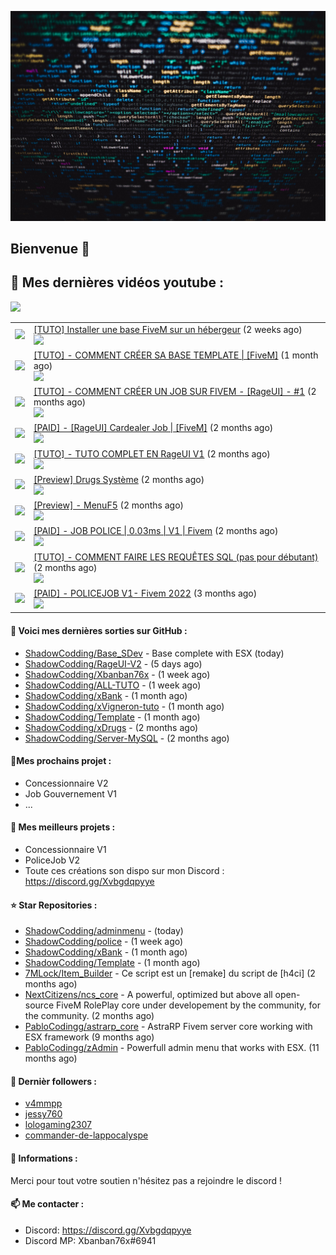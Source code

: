 ![Header](images/header.jpg)

## Bienvenue 👋


## 📜 Mes dernières vidéos youtube :
<img src="https://img.shields.io/youtube/channel/subscribers/UCOkBH5i1t1hO4Tcu4aP-1KQ?style=for-the-badge"></img>
<table>

<tr>
<td><img src="https://img.youtube.com/vi/nwlfUdOb29o/default.jpg"></img></td>
<td>
<a href="https://www.youtube.com/watch?v=nwlfUdOb29o">[TUTO] Installer une base FiveM sur un hébergeur</a> (2 weeks ago) <br/>
<img src="https://img.shields.io/youtube/views/nwlfUdOb29o?style=flat-square"> </img> 
</td>
</tr>
<tr>
<td><img src="https://img.youtube.com/vi/9qi8BX7p8tY/default.jpg"></img></td>
<td>
<a href="https://www.youtube.com/watch?v=9qi8BX7p8tY">[TUTO] - COMMENT CRÉER SA BASE TEMPLATE | [FiveM]</a> (1 month ago) <br/>
<img src="https://img.shields.io/youtube/views/9qi8BX7p8tY?style=flat-square"> </img> 
</td>
</tr>
<tr>
<td><img src="https://img.youtube.com/vi/lmLtCkwaZZg/default.jpg"></img></td>
<td>
<a href="https://www.youtube.com/watch?v=lmLtCkwaZZg">[TUTO] - COMMENT CRÉER UN JOB SUR  FIVEM - [RageUI] - #1</a> (2 months ago) <br/>
<img src="https://img.shields.io/youtube/views/lmLtCkwaZZg?style=flat-square"> </img> 
</td>
</tr>
<tr>
<td><img src="https://img.youtube.com/vi/aSDazkA2mwE/default.jpg"></img></td>
<td>
<a href="https://www.youtube.com/watch?v=aSDazkA2mwE">[PAID] - [RageUI] Cardealer Job | [FiveM]</a> (2 months ago) <br/>
<img src="https://img.shields.io/youtube/views/aSDazkA2mwE?style=flat-square"> </img> 
</td>
</tr>
<tr>
<td><img src="https://img.youtube.com/vi/CeLDYC6ihUI/default.jpg"></img></td>
<td>
<a href="https://www.youtube.com/watch?v=CeLDYC6ihUI">[TUTO] - TUTO COMPLET EN RageUI V1</a> (2 months ago) <br/>
<img src="https://img.shields.io/youtube/views/CeLDYC6ihUI?style=flat-square"> </img> 
</td>
</tr>
<tr>
<td><img src="https://img.youtube.com/vi/TsfcQ8YYocg/default.jpg"></img></td>
<td>
<a href="https://www.youtube.com/watch?v=TsfcQ8YYocg">[Preview] Drugs Système</a> (2 months ago) <br/>
<img src="https://img.shields.io/youtube/views/TsfcQ8YYocg?style=flat-square"> </img> 
</td>
</tr>
<tr>
<td><img src="https://img.youtube.com/vi/Sx47qNIdg5Q/default.jpg"></img></td>
<td>
<a href="https://www.youtube.com/watch?v=Sx47qNIdg5Q">[Preview] - MenuF5</a> (2 months ago) <br/>
<img src="https://img.shields.io/youtube/views/Sx47qNIdg5Q?style=flat-square"> </img> 
</td>
</tr>
<tr>
<td><img src="https://img.youtube.com/vi/df2e3xjHORM/default.jpg"></img></td>
<td>
<a href="https://www.youtube.com/watch?v=df2e3xjHORM">[PAID] - JOB POLICE | 0.03ms | V1 | Fivem</a> (2 months ago) <br/>
<img src="https://img.shields.io/youtube/views/df2e3xjHORM?style=flat-square"> </img> 
</td>
</tr>
<tr>
<td><img src="https://img.youtube.com/vi/S5L0XHE9R4w/default.jpg"></img></td>
<td>
<a href="https://www.youtube.com/watch?v=S5L0XHE9R4w">[TUTO] - COMMENT FAIRE LES REQUÊTES SQL (pas pour débutant)</a> (2 months ago) <br/>
<img src="https://img.shields.io/youtube/views/S5L0XHE9R4w?style=flat-square"> </img> 
</td>
</tr>
<tr>
<td><img src="https://img.youtube.com/vi/OpyLwuFqhY8/default.jpg"></img></td>
<td>
<a href="https://www.youtube.com/watch?v=OpyLwuFqhY8">[PAID] - POLICEJOB V1- Fivem 2022</a> (3 months ago) <br/>
<img src="https://img.shields.io/youtube/views/OpyLwuFqhY8?style=flat-square"> </img> 
</td>
</tr>
</table>

#### 👷 Voici mes dernières sorties sur GitHub :

- [ShadowCodding/Base_SDev](https://github.com/ShadowCodding/Base_SDev) - Base complete with ESX (today)
- [ShadowCodding/RageUI-V2](https://github.com/ShadowCodding/RageUI-V2) -  (5 days ago)
- [ShadowCodding/Xbanban76x](https://github.com/ShadowCodding/Xbanban76x) -  (1 week ago)
- [ShadowCodding/ALL-TUTO](https://github.com/ShadowCodding/ALL-TUTO) -  (1 week ago)
- [ShadowCodding/xBank](https://github.com/ShadowCodding/xBank) -  (1 month ago)
- [ShadowCodding/xVigneron-tuto](https://github.com/ShadowCodding/xVigneron-tuto) -  (1 month ago)
- [ShadowCodding/Template](https://github.com/ShadowCodding/Template) -  (1 month ago)
- [ShadowCodding/xDrugs](https://github.com/ShadowCodding/xDrugs) -  (2 months ago)
- [ShadowCodding/Server-MySQL](https://github.com/ShadowCodding/Server-MySQL) -  (2 months ago)

#### 🌱Mes prochains projet :
- Concessionnaire V2
- Job Gouvernement V1
- ...

#### 🔨 Mes meilleurs projets :
- Concessionnaire V1
- PoliceJob V2
- Toute ces créations son dispo sur mon Discord : https://discord.gg/Xvbgdqpyye

#### ⭐ Star Repositories :

- [ShadowCodding/adminmenu](https://github.com/ShadowCodding/adminmenu) -  (today)
- [ShadowCodding/police](https://github.com/ShadowCodding/police) -  (1 week ago)
- [ShadowCodding/xBank](https://github.com/ShadowCodding/xBank) -  (1 month ago)
- [ShadowCodding/Template](https://github.com/ShadowCodding/Template) -  (1 month ago)
- [7MLock/Item_Builder](https://github.com/7MLock/Item_Builder) - Ce script est un [remake] du script de [h4ci] (2 months ago)
- [NextCitizens/ncs_core](https://github.com/NextCitizens/ncs_core) - A powerful, optimized but above all open-source FiveM RolePlay core under developement by the community, for the community. (2 months ago)
- [PabloCodingg/astrarp_core](https://github.com/PabloCodingg/astrarp_core) - AstraRP Fivem server core working with ESX framework (9 months ago)
- [PabloCodingg/zAdmin](https://github.com/PabloCodingg/zAdmin) - Powerfull admin menu that works with ESX. (11 months ago)

#### 👯 Dernièr followers :

- [v4mmpp](https://github.com/v4mmpp)
- [jessy760](https://github.com/jessy760)
- [lologaming2307](https://github.com/lologaming2307)
- [commander-de-lappocalyspe](https://github.com/commander-de-lappocalyspe)

#### 💬 Informations :

Merci pour tout votre soutien n'hésitez pas a rejoindre le discord !

#### 📫 Me contacter : 

- Discord: https://discord.gg/Xvbgdqpyye
- Discord MP: Xbanban76x#6941

